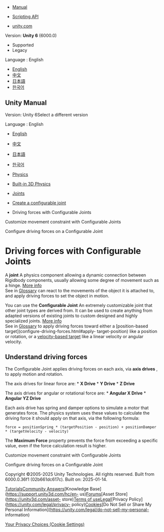 [](https://docs.unity3d.com)

  * [Manual](../Manual/index.html)
  * [Scripting API](../ScriptReference/index.html)

  * [unity.com](https://unity.com/)

Version: **Unity 6** (6000.0)

  * Supported
  * Legacy

Language : English

  * [English](/Manual/configurable-joints-driving-forces.html)
  * [中文](/cn/current/Manual/configurable-joints-driving-forces.html)
  * [日本語](/ja/current/Manual/configurable-joints-driving-forces.html)
  * [한국어](/kr/current/Manual/configurable-joints-driving-forces.html)

[](https://docs.unity3d.com)

## Unity Manual

Version: Unity 6Select a different version

Language : English

  * [English](/Manual/configurable-joints-driving-forces.html)
  * [中文](/cn/current/Manual/configurable-joints-driving-forces.html)
  * [日本語](/ja/current/Manual/configurable-joints-driving-forces.html)
  * [한국어](/kr/current/Manual/configurable-joints-driving-forces.html)

  * [Physics](PhysicsSection.html)
  * [Built-in 3D Physics](PhysicsOverview.html)
  * [Joints](joints-section.html)
  * [Create a configurable joint](create-configurable-joint.html)
  * Driving forces with Configurable Joints

[](configurable-joints-movement-constraint.html)

Customize movement constraint with Configurable Joints

[](configure-driving-forces.html)

Configure driving forces on a Configurable Joint

# Driving forces with Configurable Joints

A **joint** A physics component allowing a dynamic connection between
Rigidbody components, usually allowing some degree of movement such as a
hinge. [More info](Joints.html)  
See in [Glossary](Glossary.html#joint) can react to the movements of the
object it is attached to, and apply driving forces to set the object in
motion.

You can use the **Configurable Joint** An extremely customizable joint that
other joint types are derived from. It can be used to create anything from
adapted versions of existing joints to custom designed and highly specialized
joints. [More info](class-ConfigurableJoint.html)  
See in [Glossary](Glossary.html#ConfigurableJoint) to apply driving forces
toward either a [position-based target](configure-driving-forces.html#apply-
target-position) like a position or rotation, or a [velocity-based
target](configure-driving-forces.html#apply-target-velocity) like a linear
velocity or angular velocity.

## Understand driving forces

The Configurable Joint applies driving forces on each axis, via **axis
drives** , to apply motion and rotation.

The axis drives for linear force are: * **X Drive** * **Y Drive** * **Z
Drive**

The axis drives for angular or rotational force are: * **Angular X Drive** *
**Angular YZ Drive**

Each axis drive has spring and damper options to simulate a motor that
generates force. The physics system uses these values to calculate the driving
force it should apply on that axis, via the following formula:

    
    
    force = positionSpring * (targetPosition - position) + positionDamper * (targetVelocity - velocity)
    

The **Maximum Force** property prevents the force from exceeding a specific
value, even if the force calculation result is higher.

[](configurable-joints-movement-constraint.html)

Customize movement constraint with Configurable Joints

[](configure-driving-forces.html)

Configure driving forces on a Configurable Joint

Copyright ©2005-2025 Unity Technologies. All rights reserved. Built from
6000.0.36f1 (02b661dc617c). Built on: 2025-01-14.

[Tutorials](https://learn.unity.com/)[Community
Answers](https://answers.unity3d.com)[Knowledge
Base](https://support.unity3d.com/hc/en-
us)[Forums](https://forum.unity3d.com)[Asset Store](https://unity3d.com/asset-
store)[Terms of
use](https://docs.unity3d.com/Manual/TermsOfUse.html)[Legal](https://unity.com/legal)[Privacy
Policy](https://unity.com/legal/privacy-
policy)[Cookies](https://unity.com/legal/cookie-policy)[Do Not Sell or Share
My Personal Information](https://unity.com/legal/do-not-sell-my-personal-
information)

[Your Privacy Choices (Cookie Settings)](javascript:void\(0\);)

